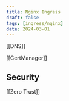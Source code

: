 ```yaml
---
title: Nginx Ingress
draft: false
tags: [ingress/nginx]
date: 2024-03-01
---
```


[[DNS]]

[[CertManager]]

## Security

[[Zero Trust]]